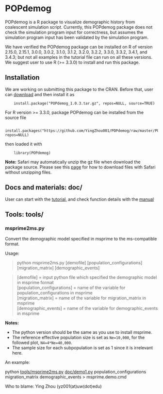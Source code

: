# POPdemog
POPdemog is a R package to visualize demographic history from coalescent simulation script. 
Currently, this POPdemog package does not check the simulation program input for correctness, but assumes the simulation program input has been validated by the simulation program.

We have verified the POPdemog package can be installed on R of version 2.15.0, 2.15.1, 3.0.0, 3.0.2, 3.1.0, 3.1.2, 3.2.0, 3.2.2, 3.3.0, 3.3.2, 3.4.1, and 3.4.3; but not all examples in the tutorial file can run on all these versions. We suggest user to use R (>= 3.3.0) to install and run this package.

## Installation
We are working on submitting this package to the CRAN.
Before that, user can [download](https://github.com/YingZhou001/POPdemog/raw/master/POPdemog_1.0.3.tar.gz) and then install it as

        install.package("POPdemog_1.0.3.tar.gz", repos=NULL, source=TRUE)

For R version >= 3.3.0, package POPdemog can be installed from the source file

        install.packages("https://github.com/YingZhou001/POPdemog/raw/master/POPdemog_1.0.3.tar.gz", repos=NULL)

then loaded it with

        library(POPdemog)

**Note:** Safari may automatically unzip the gz file when download the package source. Please see this [page](https://apple.stackexchange.com/questions/961/how-to-stop-safari-from-unzipping-files-after-download) for how to download files with Safari without unzipping files.

## Docs and materials: doc/

User can start with the [tutorial](doc/POPdemog-tutorial.md), and check function details with the [manual](doc/POPdemog-manual.pdf)
   
## Tools: tools/

### msprime2ms.py
Convert the demographic model specified in msprime to the ms-compatible format.

Usage:   
> python msprime2ms.py [demofile] [population_configurations] [migration_matrix] [demographic_events]   
  
>   [demofile] = input python file which specified the demographic model in msprime format   
>   [population_configurations] = name of the variable for population_configurations in msprime   
>   [migration_matrix] = name of the variable for migration_matrix in msprime   
>   [demographic_events] = name of the variable for demographic_events in msprime   

**Notes:**   
  + The python version should be the same as you use to install msprime.   
  + The reference effective population size is set as `Ne=10,000`, for the followed plot, `N4=4*Ne=40,000`.  
  + The sample size for each subpopulation is set as 1 since it is irrelevant here.   


An example:

python [tools/msprime2ms.py](tools/msprime2ms.py) [doc/demo1.py](doc/demo1.py) population_configurations migration_matrix demographic_events > msprime.demo.cmd



Who to blame: Ying Zhou (yz001(at)uw(dot)edu)
